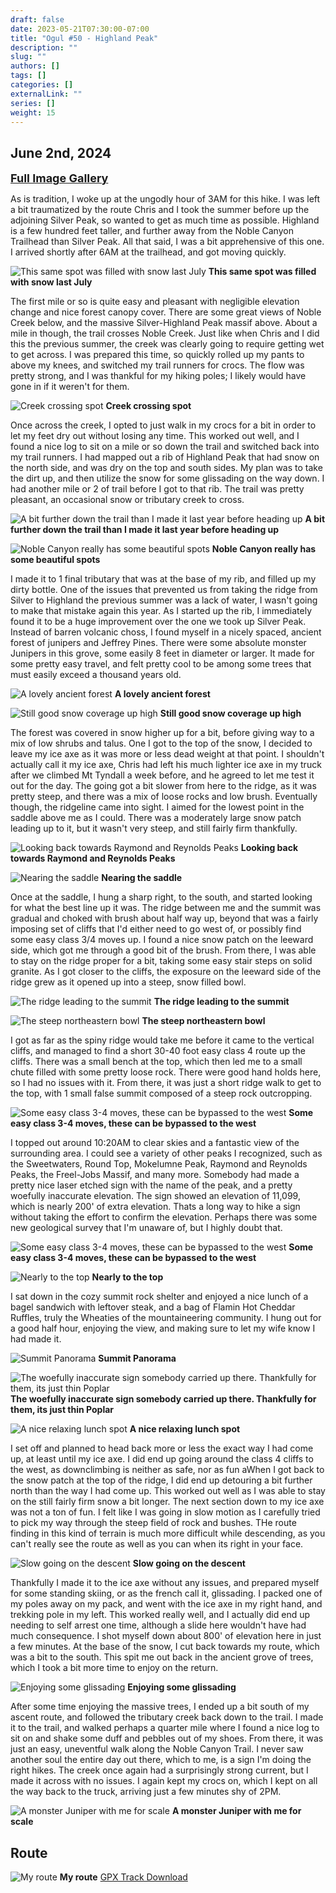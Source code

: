 ```yaml
---
draft: false
date: 2023-05-21T07:30:00-07:00
title: "Ogul #50 - Highland Peak"
description: ""
slug: ""
authors: []
tags: []
categories: []
externalLink: ""
series: []
weight: 15
---
```

## June 2nd, 2024

<a href="../../galleries/highland-gallery/"><font size="4"><b>Full Image Gallery</b></font></a>

As is tradition, I woke up at the ungodly hour of 3AM for this hike. I was left a bit traumatized by the route Chris and I took the summer before up the adjoining Silver Peak, so wanted to get as much time as possible. Highland is a few hundred feet taller, and further away from the Noble Canyon Trailhead than Silver Peak. All that said, I was a bit apprehensive of this one. I arrived shortly after 6AM at the trailhead, and got moving quickly. 

![This same spot was filled with snow last July](https://s3.us-west-1.wasabisys.com/web-assets/highland-6-2-24/PXL_20240602_132530813.jpg?classes=shadow)
**This same spot was filled with snow last July**

The first mile or so is quite easy and pleasant with negligible elevation change and nice forest canopy cover. There are some great views of Noble Creek below, and the massive Silver-Highland Peak massif above. About a mile in though, the trail crosses Noble Creek. Just like when Chris and I did this the previous summer, the creek was clearly going to require getting wet to get across. I was prepared this time, so quickly rolled up my pants to above my knees, and switched my trail runners for crocs. The flow was pretty strong, and I was thankful for my hiking poles; I likely would have gone in if it weren't for them. 

![Creek crossing spot](https://s3.us-west-1.wasabisys.com/web-assets/highland-6-2-24/PXL_20240602_132746717.jpg?classes=shadow)
**Creek crossing spot**

Once across the creek, I opted to just walk in my crocs for a bit in order to let my feet dry out without losing any time. This worked out well, and I found a nice log to sit on a mile or so down the trail and switched back into my trail runners. I had mapped out a rib of Highland Peak that had snow on the north side, and was dry on the top and south sides. My plan was to take the dirt up, and then utilize the snow for some glissading on the way down. I had another mile or 2 of trail before I got to that rib. The trail was pretty pleasant, an occasional snow or tributary creek to cross. 

![A bit further down the trail than I made it last year before heading up](https://s3.us-west-1.wasabisys.com/web-assets/highland-6-2-24/PXL_20240602_134821040.jpg?classes=shadow)
**A bit further down the trail than I made it last year before heading up**

![Noble Canyon really has some beautiful spots](https://s3.us-west-1.wasabisys.com/web-assets/highland-6-2-24/PXL_20240602_135449161.MP.jpg?classes=shadow)
**Noble Canyon really has some beautiful spots**

I made it to 1 final tributary that was at the base of my rib, and filled up my dirty bottle. One of the issues that prevented us from taking the ridge from Silver to Highland the previous summer was a lack of water, I wasn't going to make that mistake again this year. As I started up the rib, I immediately found it to be a huge improvement over the one we took up Silver Peak. Instead of barren volcanic choss, I found myself in a nicely spaced, ancient forest of junipers and Jeffrey Pines. There were some absolute monster Junipers in this grove, some easily 8 feet in diameter or larger. It made for some pretty easy travel, and felt pretty cool to be among some trees that must easily exceed a thousand years old.

![A lovely ancient forest](https://s3.us-west-1.wasabisys.com/web-assets/highland-6-2-24/PXL_20240602_144343888.jpg?classes=shadow)
**A lovely ancient forest**

![Still good snow coverage up high](https://s3.us-west-1.wasabisys.com/web-assets/highland-6-2-24/PXL_20240602_150044096.jpg?classes=shadow)
**Still good snow coverage up high**

The forest was covered in snow higher up for a bit, before giving way to a mix of low shrubs and talus. One I got to the top of the snow, I decided to leave my ice axe as it was more or less dead weight at that point. I shouldn't actually call it my ice axe, Chris had left his much lighter ice axe in my truck after we climbed Mt Tyndall a week before, and he agreed to let me test it out for the day. The going got a bit slower from here to the ridge, as it was pretty steep, and there was a mix of loose rocks and low brush. Eventually though, the ridgeline came into sight. I aimed for the lowest point in the saddle above me as I could. There was a moderately large snow patch leading up to it, but it wasn't very steep, and still fairly firm thankfully.

![Looking back towards Raymond and Reynolds Peaks](https://s3.us-west-1.wasabisys.com/web-assets/highland-6-2-24/PXL_20240602_152040423.jpg?classes=shadow)
**Looking back towards Raymond and Reynolds Peaks**

![Nearing the saddle](https://s3.us-west-1.wasabisys.com/web-assets/highland-6-2-24/PXL_20240602_161118853.jpg?classes=shadow)
**Nearing the saddle**

Once at the saddle, I hung a sharp right, to the south, and started looking for what the best line up it was. The ridge between me and the summit was gradual and choked with brush about half way up, beyond that was a fairly imposing set of cliffs that I'd either need to go west of, or possibly find some easy class 3/4 moves up. I found a nice snow patch on the leeward side, which got me through a good bit of the brush. From there, I was able to stay on the ridge proper for a bit, taking some easy stair steps on solid granite. As I got closer to the cliffs, the exposure on the leeward side of the ridge grew as it opened up into a steep, snow filled bowl. 

![The ridge leading to the summit](https://s3.us-west-1.wasabisys.com/web-assets/highland-6-2-24/PXL_20240602_162621339.jpg?classes=shadow)
**The ridge leading to the summit**

![The steep northeastern bowl](https://s3.us-west-1.wasabisys.com/web-assets/highland-6-2-24/PXL_20240602_165650731.jpg?classes=shadow)
**The steep northeastern bowl**

I got as far as the spiny ridge would take me before it came to the vertical cliffs, and managed to find a short 30-40 foot easy class 4 route up the cliffs. There was a small bench at the top, which then led me to a small chute filled with some pretty loose rock. There were good hand holds here, so I had no issues with it. From there, it was just a short ridge walk to get to the top, with 1 small false summit composed of a steep rock outcropping.

![Some easy class 3-4 moves, these can be bypassed to the west](https://s3.us-west-1.wasabisys.com/web-assets/highland-6-2-24/PXL_20240602_170356189.jpg?classes=shadow)
**Some easy class 3-4 moves, these can be bypassed to the west**

I topped out around 10:20AM to clear skies and a fantastic view of the surrounding area. I could see a variety of other peaks I recognized, such as the Sweetwaters, Round Top, Mokelumne Peak, Raymond and Reynolds Peaks, the Freel-Jobs Massif, and many more. Somebody had made a pretty nice laser etched sign with the name of the peak, and a pretty woefully inaccurate elevation. The sign showed an elevation of 11,099, which is nearly 200' of extra elevation. Thats a long way to hike a sign without taking the effort to confirm the elevation. Perhaps there was some new geological survey that I'm unaware of, but I highly doubt that. 

![Some easy class 3-4 moves, these can be bypassed to the west](https://s3.us-west-1.wasabisys.com/web-assets/highland-6-2-24/PXL_20240602_170356189.jpg?classes=shadow)
**Some easy class 3-4 moves, these can be bypassed to the west**

![Nearly to the top](https://s3.us-west-1.wasabisys.com/web-assets/highland-6-2-24/PXL_20240602_171949197.MP.jpg?classes=shadow)
**Nearly to the top**

I sat down in the cozy summit rock shelter and enjoyed a nice lunch of a bagel sandwich with leftover steak, and a bag of Flamin Hot Cheddar Ruffles, truly the Wheaties of the mountaineering community. I hung out for a good half hour, enjoying the view, and making sure to let my wife know I had made it. 

![Summit Panorama](https://s3.us-west-1.wasabisys.com/web-assets/highland-6-2-24/PXL_20240602_172854824.PANO.jpg?classes=shadow)
**Summit Panorama**

![The woefully inaccurate sign somebody carried up there. Thankfully for them, its just thin Poplar](https://s3.us-west-1.wasabisys.com/web-assets/highland-6-2-24/PXL_20240602_172433928.jpg?classes=shadow)
**The woefully inaccurate sign somebody carried up there. Thankfully for them, its just thin Poplar**

![A nice relaxing lunch spot](https://s3.us-west-1.wasabisys.com/web-assets/highland-6-2-24/PXL_20240602_173040969.jpg?classes=shadow)
**A nice relaxing lunch spot**

I set off and planned to head back more or less the exact way I had come up, at least until my ice axe. I did end up going around the class 4 cliffs to the west, as downclimbing is neither as safe, nor as fun aWhen I got back to the snow patch at the top of the ridge, I did end up detouring a bit further north than the way I had come up. This worked out well as I was able to stay on the still fairly firm snow a bit longer. The next section down to my ice axe was not a ton of fun. I felt like I was going in slow motion as I carefully tried to pick my way through the steep field of rock and bushes. THe route finding in this kind of terrain is much more difficult while descending, as you can't really see the route as well as you can when its right in your face.

![Slow going on the descent](https://s3.us-west-1.wasabisys.com/web-assets/highland-6-2-24/PXL_20240602_185514648.jpg?classes=shadow)
**Slow going on the descent**

Thankfully I made it to the ice axe without any issues, and prepared myself for some standing skiing, or as the french call it, glissading. I packed one of my poles away on my pack, and went with the ice axe in my right hand, and trekking pole in my left. This worked really well, and I actually did end up needing to self arrest one time, although a slide here wouldn't have had much consequence. I shot myself down about 800' of elevation here in just a few minutes. At the base of the snow, I cut back towards my route, which was a bit to the south. This spit me out back in the ancient grove of trees, which I took a bit more time to enjoy on the return.

![Enjoying some glissading](https://s3.us-west-1.wasabisys.com/web-assets/highland-6-2-24/PXL_20240602_185514648.jpg?classes=shadow)
**Enjoying some glissading**

After some time enjoying the massive trees, I ended up a bit south of my ascent route, and followed the tributary creek back down to the trail. I made it to the trail, and walked perhaps a quarter mile where I found a nice log to sit on and shake some duff and pebbles out of my shoes. From there, it was just an easy, uneventful walk along the Noble Canyon Trail. I never saw another soul the entire day out there, which to me, is a sign I'm doing the right hikes. The creek once again had a surprisingly strong current, but I made it across with no issues. I again kept my crocs on, which I kept on all the way back to the truck, arriving just a few minutes shy of 2PM.

![A monster Juniper with me for scale](https://s3.us-west-1.wasabisys.com/web-assets/highland-6-2-24/PXL_20240602_193522715.jpg?classes=shadow)
**A monster Juniper with me for scale**

## Route
![My route](https://s3.us-west-1.wasabisys.com/web-assets/highland-peak-6-2-24/highland-peak-route.jpg?classes=shadow)
**My route**
[GPX Track Download](https://s3.us-west-1.wasabisys.com/web-assets/highland-peak-6-2-24/highland-peak-6-2-24.gpx)
